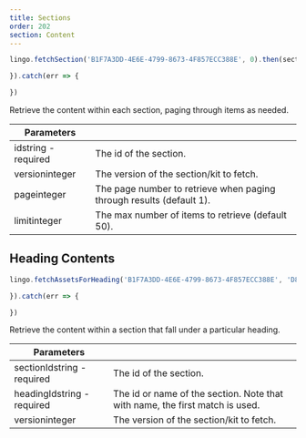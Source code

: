 ```yaml
---
title: Sections
order: 202
section: Content
---
```


```js
lingo.fetchSection('B1F7A3DD-4E6E-4799-8673-4F857ECC388E', 0).then(section => {

}).catch(err => {

})
```

Retrieve the content within each section, paging through items as needed.

| Parameters                                        |                                                                      |
|---------------------------------------------------|----------------------------------------------------------------------|
| id<span class="arg-type">string - required</span> | The id of the section.                                               |
| version<span class="arg-type">integer</span>      | The version of the section/kit to fetch.                             |
| page<span class="arg-type">integer</span>         | The page number to retrieve when paging through results (default 1). |
| limit<span class="arg-type">integer</span>        | The max number of items to retrieve (default 50).                    |


## Heading Contents

```js
lingo.fetchAssetsForHeading('B1F7A3DD-4E6E-4799-8673-4F857ECC388E', 'D86B229B-0171-4EA3-893D-456760D3E8EF').then(items => {

}).catch(err => {

})
```

Retrieve the content within a section that fall under a particular heading.

| Parameters                                               |                                                                              |
|----------------------------------------------------------|------------------------------------------------------------------------------|
| sectionId<span class="arg-type">string - required</span> | The id of the section.                                                       |
| headingId<span class="arg-type">string - required</span> | The id or name of the section. Note that with name, the first match is used. |
| version<span class="arg-type">integer</span>             | The version of the section/kit to fetch.                                     |
